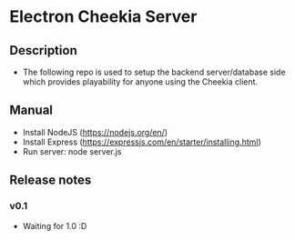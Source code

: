 # Electron Cheekia Server

## Description

- The following repo is used to setup the backend server/database side which provides playability for anyone using the Cheekia client.

## Manual

- Install NodeJS (https://nodejs.org/en/)
- Install Express (https://expressjs.com/en/starter/installing.html)
- Run server: node server.js

## Release notes

### v0.1

- Waiting for 1.0 :D
